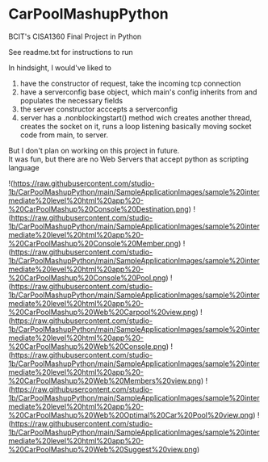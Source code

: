 # CarPoolMashupPython
BCIT's CISA1360 Final Project in Python

See readme.txt for instructions to run

In hindsight, I would've liked to 
1) have the constructor of request, take the incoming tcp connection
2) have a serverconfig base object, which main's config inherits from and populates the necessary fields
3) the server constructor acccepts a serverconfig
4) server has a .nonblockingstart() method wich creates another thread, creates the socket on it, runs a loop listening
   basically moving socket code from main, to server.

But I don't plan on working on this project in future.  
It was fun, but there are no Web Servers that accept python as scripting language

!(https://raw.githubusercontent.com/studio-1b/CarPoolMashupPython/main/SampleApplicationImages/sample%20intermediate%20level%20html%20app%20-%20CarPoolMashup%20Console%20Destination.png)
!(https://raw.githubusercontent.com/studio-1b/CarPoolMashupPython/main/SampleApplicationImages/sample%20intermediate%20level%20html%20app%20-%20CarPoolMashup%20Console%20Member.png)
!(https://raw.githubusercontent.com/studio-1b/CarPoolMashupPython/main/SampleApplicationImages/sample%20intermediate%20level%20html%20app%20-%20CarPoolMashup%20Console%20Pool.png)
!(https://raw.githubusercontent.com/studio-1b/CarPoolMashupPython/main/SampleApplicationImages/sample%20intermediate%20level%20html%20app%20-%20CarPoolMashup%20Web%20Carpool%20view.png)
!(https://raw.githubusercontent.com/studio-1b/CarPoolMashupPython/main/SampleApplicationImages/sample%20intermediate%20level%20html%20app%20-%20CarPoolMashup%20Web%20Console.png)
!(https://raw.githubusercontent.com/studio-1b/CarPoolMashupPython/main/SampleApplicationImages/sample%20intermediate%20level%20html%20app%20-%20CarPoolMashup%20Web%20Members%20view.png)
!(https://raw.githubusercontent.com/studio-1b/CarPoolMashupPython/main/SampleApplicationImages/sample%20intermediate%20level%20html%20app%20-%20CarPoolMashup%20Web%20Optimal%20Car%20Pool%20view.png)
!(https://raw.githubusercontent.com/studio-1b/CarPoolMashupPython/main/SampleApplicationImages/sample%20intermediate%20level%20html%20app%20-%20CarPoolMashup%20Web%20Suggest%20view.png)
